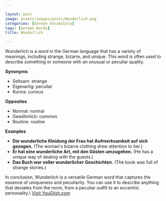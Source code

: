```yaml
---

layout: post
image: assets/images/posts/Wunderlich.png
categories: [German Vocabulary]
tags: [German Words]
title: Wunderlich

---
```


Wunderlich is a word in the German language that has a variety of meanings, including strange, bizarre, and unique. This word is often used to describe something or someone with an unusual or peculiar quality.

**Synonyms**

- Seltsam: strange
- Eigenartig: peculiar
- Kurios: curious

**Opposites**

- Normal: normal
- Gewöhnlich: common
- Routine: routine

**Examples**

- **Die wunderliche Kleidung der Frau hat Aufmerksamkeit auf sich gezogen.** (The woman's bizarre clothing drew attention to her.)
- **Er hat eine wunderliche Art, mit den Gästen umzugehen.** (He has a unique way of dealing with the guests.)
- **Das Buch war voller wunderlicher Geschichten.** (The book was full of strange stories.)

In conclusion, Wunderlich is a versatile German word that captures the essence of uniqueness and peculiarity. You can use it to describe anything that deviates from the norm, from a peculiar outfit to an eccentric personality.\ <a id="yg-widget-0" class="youglish-widget" data-query="Wunderlich" data-lang="german" data-components="8412" data-auto-start="0" data-bkg-color="theme_light" data-title="How%20to%20pronounce%20Wunderlich%20in%20German"  rel="nofollow" href="https://youglish.com">Visit YouGlish.com</a><script async src="https://youglish.com/public/emb/widget.js" charset="utf-8"></script>